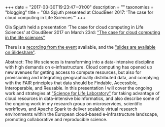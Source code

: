 +++
date = "2017-03-30T19:23:47+01:00"
description = ""
taxonomies = "blogging"
title = "Ola Spjuth presented at CloudBeer 2017: 'The case for cloud computing in Life Sciences'"
+++

Ola Spjuth held a presentation 'The case for cloud computing in Life Sciences' at CloudBeer 2017 on March 23rd: ["The case for cloud computing in the life sciences"](http://cloudbeerstockholm-march17.confetti.events/)

There is a [recording from the event](https://www.youtube.com/watch?v=nBw9DNDQ76Q&list=PLWYzpH_PTTmNevlTo8zjl-Ix8PSp2DEot&index=1) available, and the ["slides are available on Slideshare"](https://www.slideshare.net/ospjuth/the-case-for-cloud-computing-in-life-sciences).

Abstract:
The life sciences is transforming into a data-intensive discipline with high demands on e-infrastructure. Cloud computing has opened up new avenues for getting access to compute resources, but also for provisioning and integrating geographically distributed data, and complying with the FAIR principles that data should be Findable, Accessible, Interoperable, and Reusable. In this presentation I will cover the ongoing work and strategies at ["Science for Life Laboratory"](http://www.scilifelab.se) for taking advantage of cloud resources in data-intensive bioinformatics, and also describe some of the ongoing work in my research group on microservices, scientific workflows, and Apache Spark to deliver scalable virtual research environments within the European cloud-based e-infrastructure landscape, promoting collaborative and reproducible science.




